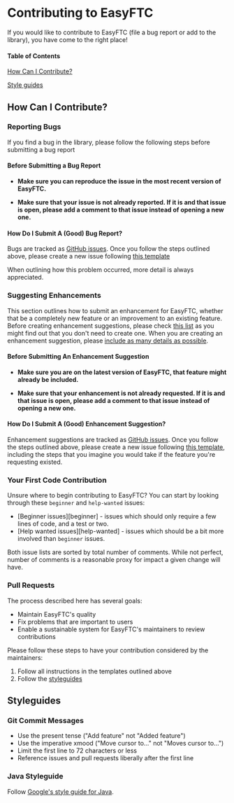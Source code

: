 # Contributing to EasyFTC

If you would like to contribute to EasyFTC (file a bug report or add to the library), you have come to the right place!

#### Table of Contents

[How Can I Contribute?](#how-can-i-contribute)

[Style guides](#styleguides)


## How Can I Contribute?

### Reporting Bugs

If you find a bug in the library, please follow the following steps before submitting a bug report

#### Before Submitting a Bug Report

* **Make sure you can reproduce the issue in the most recent version of EasyFTC.**

* **Make sure that your issue is not already reported. If it is and that issue is open, please add a comment to that issue instead of opening a new one.**

#### How Do I Submit A (Good) Bug Report?

Bugs are tracked as [GitHub issues](https://guides.github.com/features/issues/). Once you follow the steps outlined above, please create a new issue following 
[this template](https://github.com/lcrobotics/EasyFTC/blob/cv-auto/.github/templates/bug_report.md)

When outlining how this problem occurred, more detail is always appreciated.

### Suggesting Enhancements

This section outlines how to submit an enhancement for EasyFTC, whether that be a completely new feature or an improvement to an existing feature. 
Before creating enhancement suggestions, please check [this list](#before-submitting-an-enhancement-suggestion) as you might find out that you don't need to create one. When you are creating an enhancement suggestion, please [include as many details as possible](#how-do-i-submit-a-good-enhancement-suggestion). 

#### Before Submitting An Enhancement Suggestion

* **Make sure you are on the latest version of EasyFTC, that feature might already be included.**

* **Make sure that your enhancement is not already requested. If it is and that issue is open, please add a comment to that issue instead of opening a new one.**

#### How Do I Submit A (Good) Enhancement Suggestion?

Enhancement suggestions are tracked as [GitHub issues](https://guides.github.com/features/issues/). Once you follow the steps outlined above, please create a new issue following [this template](https://github.com/lcrobotics/EasyFTC/blob/cv-auto/.github/templates/feature_request.md), including the steps that you imagine you would take if the feature you're requesting existed.

### Your First Code Contribution

Unsure where to begin contributing to EasyFTC? You can start by looking through these `beginner` and `help-wanted` issues:

* [Beginner issues][beginner] - issues which should only require a few lines of code, and a test or two.
* [Help wanted issues][help-wanted] - issues which should be a bit more involved than `beginner` issues.

Both issue lists are sorted by total number of comments. While not perfect, number of comments is a reasonable proxy for impact a given change will have.

### Pull Requests

The process described here has several goals:

- Maintain EasyFTC's quality
- Fix problems that are important to users
- Enable a sustainable system for EasyFTC's maintainers to review contributions

Please follow these steps to have your contribution considered by the maintainers:

1. Follow all instructions in the templates outlined above
2. Follow the [styleguides](#styleguides)

## Styleguides

### Git Commit Messages

* Use the present tense ("Add feature" not "Added feature")
* Use the imperative xmood ("Move cursor to..." not "Moves cursor to...")
* Limit the first line to 72 characters or less
* Reference issues and pull requests liberally after the first line

### Java Styleguide

Follow [Google's style guide for Java](https://google.github.io/styleguide/javaguide.html).
